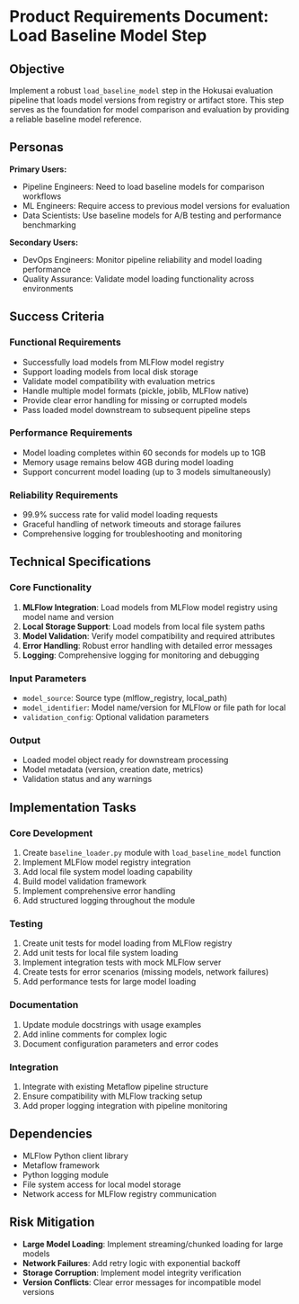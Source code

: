 # Product Requirements Document: Load Baseline Model Step

## Objective

Implement a robust `load_baseline_model` step in the Hokusai evaluation pipeline that loads model versions from registry or artifact store. This step serves as the foundation for model comparison and evaluation by providing a reliable baseline model reference.

## Personas

**Primary Users:**
- Pipeline Engineers: Need to load baseline models for comparison workflows
- ML Engineers: Require access to previous model versions for evaluation
- Data Scientists: Use baseline models for A/B testing and performance benchmarking

**Secondary Users:**
- DevOps Engineers: Monitor pipeline reliability and model loading performance
- Quality Assurance: Validate model loading functionality across environments

## Success Criteria

### Functional Requirements
- Successfully load models from MLFlow model registry
- Support loading models from local disk storage
- Validate model compatibility with evaluation metrics
- Handle multiple model formats (pickle, joblib, MLFlow native)
- Provide clear error handling for missing or corrupted models
- Pass loaded model downstream to subsequent pipeline steps

### Performance Requirements
- Model loading completes within 60 seconds for models up to 1GB
- Memory usage remains below 4GB during model loading
- Support concurrent model loading (up to 3 models simultaneously)

### Reliability Requirements
- 99.9% success rate for valid model loading requests
- Graceful handling of network timeouts and storage failures
- Comprehensive logging for troubleshooting and monitoring

## Technical Specifications

### Core Functionality
1. **MLFlow Integration**: Load models from MLFlow model registry using model name and version
2. **Local Storage Support**: Load models from local file system paths
3. **Model Validation**: Verify model compatibility and required attributes
4. **Error Handling**: Robust error handling with detailed error messages
5. **Logging**: Comprehensive logging for monitoring and debugging

### Input Parameters
- `model_source`: Source type (mlflow_registry, local_path)
- `model_identifier`: Model name/version for MLFlow or file path for local
- `validation_config`: Optional validation parameters

### Output
- Loaded model object ready for downstream processing
- Model metadata (version, creation date, metrics)
- Validation status and any warnings

## Implementation Tasks

### Core Development
1. Create `baseline_loader.py` module with `load_baseline_model` function
2. Implement MLFlow model registry integration
3. Add local file system model loading capability
4. Build model validation framework
5. Implement comprehensive error handling
6. Add structured logging throughout the module

### Testing
1. Create unit tests for model loading from MLFlow registry
2. Add unit tests for local file system loading
3. Implement integration tests with mock MLFlow server
4. Create tests for error scenarios (missing models, network failures)
5. Add performance tests for large model loading

### Documentation
1. Update module docstrings with usage examples
2. Add inline comments for complex logic
3. Document configuration parameters and error codes

### Integration
1. Integrate with existing Metaflow pipeline structure
2. Ensure compatibility with MLFlow tracking setup
3. Add proper logging integration with pipeline monitoring

## Dependencies

- MLFlow Python client library
- Metaflow framework
- Python logging module
- File system access for local model storage
- Network access for MLFlow registry communication

## Risk Mitigation

- **Large Model Loading**: Implement streaming/chunked loading for large models
- **Network Failures**: Add retry logic with exponential backoff
- **Storage Corruption**: Implement model integrity verification
- **Version Conflicts**: Clear error messages for incompatible model versions
